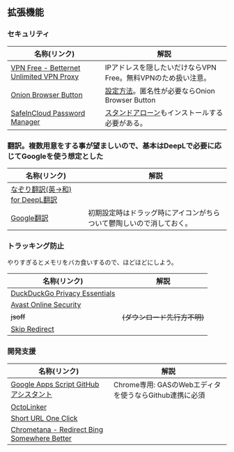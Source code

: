 ## 拡張機能
### セキュリティ
|名称(リンク)|解説|
|---|---|
|[VPN Free - Betternet Unlimited VPN Proxy](https://chrome.google.com/webstore/detail/vpn-free-betternet-unlimi/gjknjjomckknofjidppipffbpoekiipm)|IPアドレスを隠したいだけならVPN Free。無料VPNのため扱い注意。|
|[Onion Browser Button](https://chrome.google.com/webstore/detail/onion-browser-button/fockhhgebmfjljjmjhbdgibcmofjbpca?hl=en)|[設定方法](https://qiita.com/___xxx_/items/b2a89082abd86b3e66e2)。匿名性が必要ならOnion Browser Button|
|[SafeInCloud Password Manager](https://chrome.google.com/webstore/detail/safeincloud-password-mana/lchdigjbcmdgcfeijpfkpadacbijihjl)|[スタンドアローン](https://safe-in-cloud.com/en/#download)もインストールする必要がある。|

### 翻訳。複数用意をする事が望ましいので、基本はDeepLで必要に応じてGoogleを使う想定とした
|名称(リンク)|解説|
|---|---|
|[なぞり翻訳(英→和) for DeepL翻訳](https://chrome.google.com/webstore/detail/なぞり翻訳英→和-for-deepl翻訳/begokompmfdepmbdbemfahbeapcabeaa?hl=ja)||
|[Google翻訳](https://chrome.google.com/webstore/detail/google-translate/aapbdbdomjkkjkaonfhkkikfgjllcleb?hl=ja)|初期設定時はドラッグ時にアイコンがちらついて鬱陶しいので消しておく。|

### トラッキング防止
やりすぎるとメモリをバカ食いするので、ほどほどにしよう。

|名称(リンク)|解説|
|---|---|
|[DuckDuckGo Privacy Essentials](https://chrome.google.com/webstore/detail/duckduckgo-privacy-essent/bkdgflcldnnnapblkhphbgpggdiikppg?hl=ja)||
|[Avast Online Security](https://chrome.google.com/webstore/detail/avast-online-security/gomekmidlodglbbmalcneegieacbdmki?hl=ja)||
|<s>jsoff</s>|<s>(ダウンロード先行方不明)</s>||
|[Skip Redirect](https://chrome.google.com/webstore/detail/skip-redirect/jaoafjdoijdconemdmodhbfpianehlon)||

### 開発支援
|名称(リンク)|解説|
|---|---|
|[Google Apps Script GitHub アシスタント](https://chrome.google.com/webstore/detail/google-apps-script-github/lfjcgcmkmjjlieihflfhjopckgpelofo/related?hl=ja)|Chrome専用: GASのWebエディタを使うならGithub連携に必須|
|[OctoLinker](https://chrome.google.com/webstore/detail/octolinker/jlmafbaeoofdegohdhinkhilhclaklkp)||
|[Short URL One Click](https://chrome.google.com/webstore/detail/short-url-one-click/opkochckhaddggppefiojeffdiaeimjm)||
|[Chrometana - Redirect Bing Somewhere Better](https://chrome.google.com/webstore/detail/chrometana-redirect-bing/kaicbfmipfpfpjmlbpejaoaflfdnabnc)||
